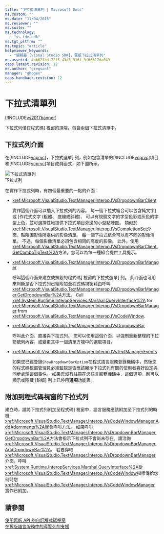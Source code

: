 ```yaml
---
title: "下拉式清單列 | Microsoft Docs"
ms.custom: ""
ms.date: "11/04/2016"
ms.reviewer: ""
ms.suite: ""
ms.technology: 
  - "vs-ide-sdk"
ms.tgt_pltfrm: ""
ms.topic: "article"
helpviewer_keywords: 
  - "編輯器 [Visual Studio SDK]，舊版下拉式清單列"
ms.assetid: 4bb621bd-72f5-43d5-916f-9f66617da049
caps.latest.revision: 12
ms.author: "gregvanl"
manager: "ghogen"
caps.handback.revision: 12
---
```

# 下拉式清單列
[!INCLUDE[vs2017banner](../code-quality/includes/vs2017banner.md)]

下拉式列僅在程式碼\] 視窗的頂端，包含兩個下拉式清單中。  
  
## 下拉式列介面  
 在[!INCLUDE[vcprvc](../debugger/includes/vcprvc_md.md)]，下拉式選單\] 列，例如包含清單的[!INCLUDE[vcprvc](../debugger/includes/vcprvc_md.md)]項目和[!INCLUDE[vcprvc](../debugger/includes/vcprvc_md.md)]項目成員函式，如下圖所示。  
  
 ![下拉式清單列](~/docs/extensibility/media/vsdropdown_bar.gif "vsDropdown\_bar")  
下拉式列  
  
 在實作下拉式列時，有四個最重要的一點的介面：  
  
-   <xref:Microsoft.VisualStudio.TextManager.Interop.IVsDropdownBarClient>  
  
     實作這個介面可以插入下拉式列的內容。  每一個下拉式組合可以包含純文字\] 或 \[作花式文字 \(粗體、 底線或斜體\)、 可以有視窗文字的字型色彩或灰色的字型上色，並可選擇性地提供下拉式項目旁邊的小型點陣圖。  類似於<xref:Microsoft.VisualStudio.TextManager.Interop.IVsCompletionSet>介面，點陣圖影像所提供的影像清單。  每一個下拉式組合可以有不同的影像清單。 不過，每個影像清單必須包含相同的高度的影像。  此外，使用<xref:Microsoft.VisualStudio.TextManager.Interop.IVsDropdownBarClient.GetComboTipText%2A>方法，您可以為每一種組合提供工具提示。  
  
-   <xref:Microsoft.VisualStudio.TextManager.Interop.IVsDropdownBarManager>  
  
     呼叫這個介面來建立或損毀的程式碼\] 視窗的下拉式選單\] 列。  此介面也可用來判斷是否下拉式列已經附加至程式碼視窗藉由呼叫<xref:Microsoft.VisualStudio.TextManager.Interop.IVsDropdownBarManager.GetDropdownBar%2A>方法。  Call <xref:System.Runtime.InteropServices.Marshal.QueryInterface%2A> for <xref:Microsoft.VisualStudio.TextManager.Interop.IVsDropdownBarManager> from <xref:Microsoft.VisualStudio.TextManager.Interop.IVsCodeWindow>.  
  
-   <xref:Microsoft.VisualStudio.TextManager.Interop.IVsDropdownBar>  
  
     呼叫此介面，直接與下拉式列。  您可以使用這個介面，以強制重新整理的下拉箭號列內容，或變更其中一個清單方塊中的選取項目。  
  
-   <xref:Microsoft.VisualStudio.TextManager.Interop.IVsTextManagerEvents>  
  
     如果您已經登錄`ShowDropdownBarOption`在程式語言服務登錄機碼中，然後您的程式碼視窗管理員必須監視是否應該顯示下拉式列有關的使用者喜好設定與同步處理這個事件。  如果您沒有註冊在您語言服務機碼中，這個選項，則可以顯示或隱藏 \[鉛版\] 列上已停用**選項**功能表。  
  
## 附加到程式碼視窗的下拉式列  
 建立時，請將下拉式列附加至程式碼\] 視窗中，語言服務應該附加至下拉式列的時機<xref:Microsoft.VisualStudio.TextManager.Interop.IVsCodeWindowManager.AddAdornments%2A>就會呼叫方法。  如果呼叫<xref:Microsoft.VisualStudio.TextManager.Interop.IVsDropdownBarManager.GetDropdownBar%2A>方法會指示下拉式列不會尚未存在，請洽詢<xref:Microsoft.VisualStudio.TextManager.Interop.IVsDropdownBarManager.AddDropdownBar%2A>。  若要存取<xref:Microsoft.VisualStudio.TextManager.Interop.IVsDropdownBarManager>介面，呼叫<xref:System.Runtime.InteropServices.Marshal.QueryInterface%2A>從<xref:Microsoft.VisualStudio.TextManager.Interop.IVsCodeWindow>指標傳給您何時您<xref:Microsoft.VisualStudio.TextManager.Interop.IVsCodeWindowManager>實作已附加。  
  
## 請參閱  
 [使用舊版 API 的自訂程式碼視窗](../extensibility/customizing-code-windows-by-using-the-legacy-api.md)   
 [在舊版語言服務中的導覽列的支援](../extensibility/internals/support-for-the-navigation-bar-in-a-legacy-language-service.md)